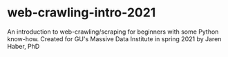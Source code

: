 # web-crawling-intro-2021
An introduction to web-crawling/scraping for beginners with some Python know-how. Created for GU's Massive Data Institute in spring 2021 by Jaren Haber, PhD
